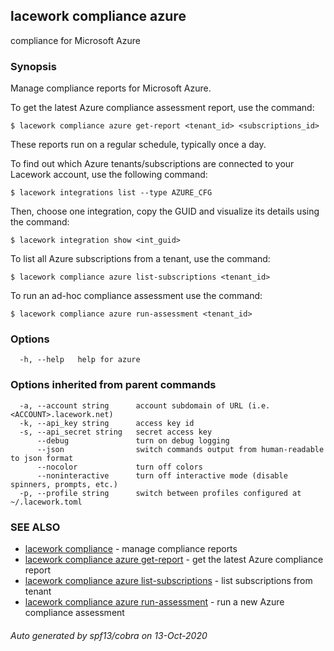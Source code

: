## lacework compliance azure

compliance for Microsoft Azure

### Synopsis

Manage compliance reports for Microsoft Azure.

To get the latest Azure compliance assessment report, use the command:

    $ lacework compliance azure get-report <tenant_id> <subscriptions_id>

These reports run on a regular schedule, typically once a day.

To find out which Azure tenants/subscriptions are connected to your
Lacework account, use the following command:

    $ lacework integrations list --type AZURE_CFG

Then, choose one integration, copy the GUID and visualize its details
using the command:

    $ lacework integration show <int_guid>

To list all Azure subscriptions from a tenant, use the command:

    $ lacework compliance azure list-subscriptions <tenant_id>

To run an ad-hoc compliance assessment use the command:

    $ lacework compliance azure run-assessment <tenant_id>


### Options

```
  -h, --help   help for azure
```

### Options inherited from parent commands

```
  -a, --account string      account subdomain of URL (i.e. <ACCOUNT>.lacework.net)
  -k, --api_key string      access key id
  -s, --api_secret string   secret access key
      --debug               turn on debug logging
      --json                switch commands output from human-readable to json format
      --nocolor             turn off colors
      --noninteractive      turn off interactive mode (disable spinners, prompts, etc.)
  -p, --profile string      switch between profiles configured at ~/.lacework.toml
```

### SEE ALSO

* [lacework compliance](lacework_compliance.md)	 - manage compliance reports
* [lacework compliance azure get-report](lacework_compliance_azure_get-report.md)	 - get the latest Azure compliance report
* [lacework compliance azure list-subscriptions](lacework_compliance_azure_list-subscriptions.md)	 - list subscriptions from tenant
* [lacework compliance azure run-assessment](lacework_compliance_azure_run-assessment.md)	 - run a new Azure compliance assessment

###### Auto generated by spf13/cobra on 13-Oct-2020
